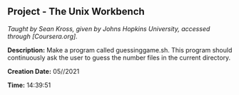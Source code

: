 ## Project - The Unix Workbench
*Taught by Sean Kross, given by Johns Hopkins University, accessed through [Coursera.org].*

**Description:** Make a program called guessinggame.sh. This program should continuously ask the user to guess the number files in the current directory.

**Creation Date:** 05//2021


**Time:** 14:39:51

